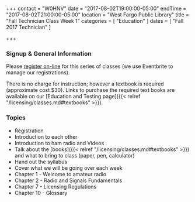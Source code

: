 +++
contact = "W0HNV"
date = "2017-08-02T19:00:00-05:00"
endTime = "2017-08-02T21:00:00-05:00"
location = "West Fargo Public Library"
title = "Fall Technician Class Week 1"
categories = [ "Education" ]
dates = [ "Fall 2017 Technician" ]

+++
### Signup & General Information

Please
[register
on-line](https://www.eventbrite.com/e/fcc-ham-radio-license-class-tickets-36013428133)
for this series of classes
(we use Eventbrite to manage our registrations).

There is no charge for instruction; however a textbook is required
(approximate cost $30).  Links to purchase the required
text books are available on our
[Education and Testing page]({{< relref "/licensing/classes.md#textbooks" >}}).

### Topics

* Registration
* Introduction to each other
* Introduction to ham radio and Videos
* Talk about the [books]({{< relref "/licensing/classes.md#textbooks" >}}) and what to bring to class (paper, pen, calculator)
* Hand out the syllabus
* Cover what we will be going over each week
* Chapter 1 - Welcome to amateur radio
* Chapter 2 - Radio and Signals Fundamentals
* Chapter 7 - Licensing Regulations
* Chapter 10 - Glossary
